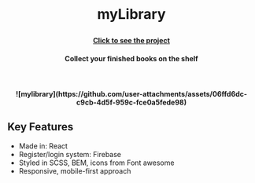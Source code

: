 <h1 align="center">
  <br>
  <p>myLibrary</p>
<h4 align="center"> <a href="https://nikislibrary.netlify.app/" target="_blank">Click to see the project</a></h4>
  <h4 align="center">Collect your finished books on the shelf</h4>
  <br>
  <h4 align="center">
   ![mylibrary](https://github.com/user-attachments/assets/06ffd6dc-c9cb-4d5f-959c-fce0a5fede98)
    </h4>
</h1>
 
## Key Features

* Made in: React
* Register/login system: Firebase
* Styled in SCSS, BEM, icons from Font awesome
* Responsive, mobile-first approach


